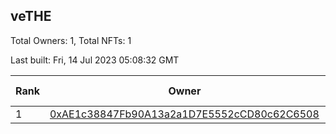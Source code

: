 ## veTHE

Total Owners: 1, Total NFTs: 1

Last built: Fri, 14 Jul 2023 05:08:32 GMT

| Rank | Owner | Voting Power | Influence | NFTs Id |
| --- | --- | --- | --- | --- |
  | 1 | [0xAE1c38847Fb90A13a2a1D7E5552cCD80c62C6508](https://debank.com/profile/0xAE1c38847Fb90A13a2a1D7E5552cCD80c62C6508?chain=bsc) | 2,479,588.919 | 4.10513% | 1 |